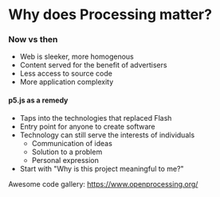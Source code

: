 # Why does Processing matter?

### Now vs then
- Web is sleeker, more homogenous
- Content served for the benefit of advertisers
- Less access to source code
- More application complexity


#### p5.js as a remedy
- Taps into the technologies that replaced Flash
- Entry point for anyone to create software
- Technology can still serve the interests of individuals
    - Communication of ideas
    - Solution to a problem
    - Personal expression
- Start with "Why is this project meaningful to me?"

Awesome code gallery: https://www.openprocessing.org/